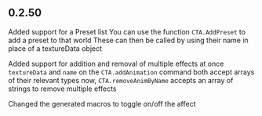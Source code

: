 ## 0.2.50  
 Added support for a Preset list
    You can use the function `CTA.AddPreset` to add a preset to that world
    These can then be called by using their name in place of a textureData object

Added support for addition and removal of multiple effects at once
    `textureData` and `name` on the `CTA.addAnimation` command both accept arrays of their relevant types now, 
    `CTA.removeAnimByName` accepts an array of strings to remove multiple effects

Changed the generated macros to toggle on/off the affect